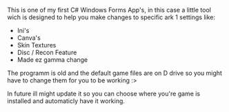 This is one of my first C# Windows Forms App's, in this case a little tool wich is designed to help you make changes to specific ark 1 settings like:
- Ini's
- Canva's
- Skin Textures
- Disc / Recon Feature
- Made ez gamma change

The programm is old and the default game files are on D drive so you might have to change them for you to be working :>

In future ill might update it so you can choose where you're game is installed and automaticly have it working.

